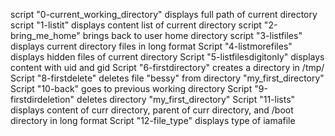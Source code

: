script "0-current_working_directory" displays full path of current directory
script "1-listit" displays content list of current directory
script "2-bring_me_home" brings back to user home directory
script "3-listfiles" displays current directory files in long format
Script "4-listmorefiles" displays hidden files of current directory
Script "5-listfilesdigitonly" displays content with uid and gid
Script "6-firstdirectory" creates a directory in /tmp/
Script "8-firstdelete" deletes file "bessy" from directory "my_first_directory"
Script "10-back" goes to previous working directory
Script "9-firstdirdeletion" deletes directory "my_first_directory"
Script "11-lists" displays content of curr directory, parent of curr directory, and /boot directory in long format
Script "12-file_type" displays type of iamafile

